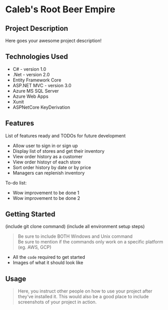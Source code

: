 # Caleb's Root Beer Empire

## Project Description

Here goes your awesome project description!

## Technologies Used

* C# - version 1.0
* .Net - version 2.0
* Entity Framework Core
* ASP.NET MVC - version 3.0
* Azure MS SQL Server
* Azure Web Apps
* Xunit
* ASPNetCore KeyDerivation 




## Features

List of features ready and TODOs for future development
* Allow user to sign in or sign up
* Display list of stores and get their inventory
* View order history as a customer
* View order histoyr of each store
* Sort order history by date or by price
* Managers can replenish inventory

To-do list:
* Wow improvement to be done 1
* Wow improvement to be done 2

## Getting Started
   
(include git clone command)
(include all environment setup steps)

> Be sure to include BOTH Windows and Unix command  
> Be sure to mention if the commands only work on a specific platform (eg. AWS, GCP)

- All the `code` required to get started
- Images of what it should look like

## Usage

> Here, you instruct other people on how to use your project after they’ve installed it. This would also be a good place to include screenshots of your project in action.
